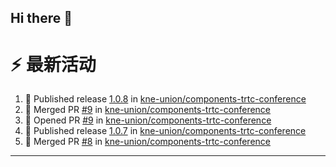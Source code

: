 ## Hi there 👋

<!--

**Here are some ideas to get you started:**

🙋‍♀️ A short introduction - what is your organization all about?
🌈 Contribution guidelines - how can the community get involved?
👩‍💻 Useful resources - where can the community find your docs? Is there anything else the community should know?
🍿 Fun facts - what does your team eat for breakfast?
🧙 Remember, you can do mighty things with the power of [Markdown](https://docs.github.com/github/writing-on-github/getting-started-with-writing-and-formatting-on-github/basic-writing-and-formatting-syntax)
-->


# ⚡ 最新活动

<!--START_SECTION:activity-->
1. 🚀 Published release [1.0.8](https://github.com/kne-union/components-trtc-conference/releases/tag/1.0.8) in [kne-union/components-trtc-conference](https://github.com/kne-union/components-trtc-conference)
2. 🎉 Merged PR [#9](https://github.com/kne-union/components-trtc-conference/pull/9) in [kne-union/components-trtc-conference](https://github.com/kne-union/components-trtc-conference)
3. 💪 Opened PR [#9](https://github.com/kne-union/components-trtc-conference/pull/9) in [kne-union/components-trtc-conference](https://github.com/kne-union/components-trtc-conference)
4. 🚀 Published release [1.0.7](https://github.com/kne-union/components-trtc-conference/releases/tag/1.0.7) in [kne-union/components-trtc-conference](https://github.com/kne-union/components-trtc-conference)
5. 🎉 Merged PR [#8](https://github.com/kne-union/components-trtc-conference/pull/8) in [kne-union/components-trtc-conference](https://github.com/kne-union/components-trtc-conference)
<!--END_SECTION:activity-->

---

